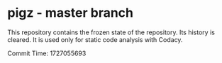 # pigz - master branch

This repository contains the frozen state of the repository.
Its history is cleared. It is used only for static code
analysis with Codacy.

Commit Time: 1727055693